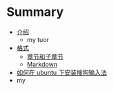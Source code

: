 # Summary

* [介绍](README.md)
   * my tuor
* [格式](format/README.md)
   * [章节和子章节](format/chapters.md)
   * [Markdown](format/markdown.md)
* [如何在 ubuntu 下安装搜狗输入法](posts/work03.md)
* my

